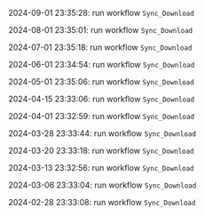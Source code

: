 2024-09-01 23:35:28: run workflow `Sync_Download` 

2024-08-01 23:35:01: run workflow `Sync_Download` 

2024-07-01 23:35:18: run workflow `Sync_Download` 

2024-06-01 23:34:54: run workflow `Sync_Download` 

2024-05-01 23:35:06: run workflow `Sync_Download` 

2024-04-15 23:33:06: run workflow `Sync_Download` 

2024-04-01 23:32:59: run workflow `Sync_Download` 

2024-03-28 23:33:44: run workflow `Sync_Download` 

2024-03-20 23:33:18: run workflow `Sync_Download` 

2024-03-13 23:32:56: run workflow `Sync_Download` 

2024-03-06 23:33:04: run workflow `Sync_Download` 

2024-02-28 23:33:08: run workflow `Sync_Download` 


